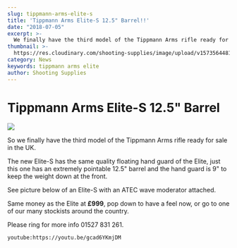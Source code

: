 ```yaml
---
slug: tippmann-arms-elite-s
title: 'Tippmann Arms Elite-S 12.5" Barrel!!'
date: "2018-07-05"
excerpt: >-
  We finally have the third model of the Tippmann Arms rifle ready for sale in the UK.
thumbnail: >-
  https://res.cloudinary.com/shooting-supplies/image/upload/v1573564481/Tippmann-Logo-from-their-website_vu352l_vkwchm_ik8qpw.png
category: News
keywords: tippmann arms elite
author: Shooting Supplies
---
```


# **Tippmann Arms Elite-S 12.5" Barrel**

![](https://res.cloudinary.com/shooting-supplies/image/upload/v1573564481/Tippmann-Logo-from-their-website_vu352l_vkwchm_ik8qpw.png)

So we finally have the third model of the Tippmann Arms rifle ready for sale in the UK.

The new Elite-S has the same quality floating hand guard of the Elite, just this one has an extremely pointable 12.5" barrel and the hand guard is 9" to keep the weight down at the front.

See picture below of an Elite-S with an ATEC wave moderator attached.

Same money as the Elite at **£999**, pop down to have a feel now, or go to one of our many stockists around the country.

Please ring for more info 01527 831 261.

`youtube:https://youtu.be/gcad6YKmjDM`
